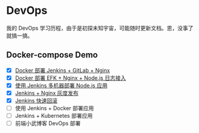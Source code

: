 # DevOps
我的 DevOps 学习历程，由于是初探未知宇宙，可能随时更新文档。恩，没事了就搞一搞。

## Docker-compose Demo

- [x] [Docker 部署 Jenkins + GitLab + Nginx](./jenkins-gitlab-nginx)
- [x] [Docker 部署 EFK + Nginx + Node.js 日志接入](./elasticsearch-fluentd-kiabana-nginx-node)
- [x] [使用 Jenkins 多机器部署 Node.js 应用](./jenkins-node)
- [x] [Jenkins + Nginx 灰度发布](./jenkins-nginx-stg)
- [x] [Jenkins 快速回滚](https://xuexb.com/post/jenkins-rollback.html)
- [ ] 使用 Jenkins + Docker 部署应用
- [ ] Jenkins + Kubernetes 部署应用
- [ ] 前端小武博客 DevOps 部署